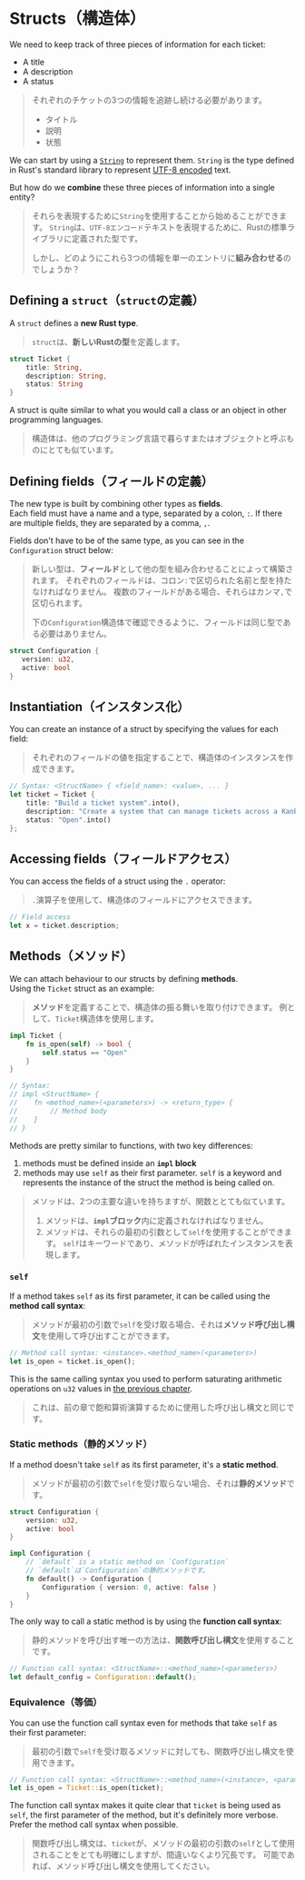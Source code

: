 # Structs（構造体）

We need to keep track of three pieces of information for each ticket:

- A title
- A description
- A status

> それぞれのチケットの3つの情報を追跡し続ける必要があります。
>
> - タイトル
> - 説明
> - 状態

We can start by using a [`String`](https://doc.rust-lang.org/std/string/struct.String.html)
to represent them. `String` is the type defined in Rust's standard library to represent
[UTF-8 encoded](https://en.wikipedia.org/wiki/UTF-8) text.

But how do we **combine** these three pieces of information into a single entity?

> それらを表現するために`String`を使用することから始めることができます。
> `String`は、`UTF-8エンコード`テキストを表現するために、Rustの標準ライブラリに定義された型です。
>
> しかし、どのようにこれら3つの情報を単一のエントリに**組み合わせる**のでしょうか？

## Defining a `struct`（`struct`の定義）

A `struct` defines a **new Rust type**.

> `struct`は、**新しいRustの型**を定義します。

```rust
struct Ticket {
    title: String,
    description: String,
    status: String
}
```

A struct is quite similar to what you would call a class or an object in other programming languages.

> 構造体は、他のプログラミング言語で暮らすまたはオブジェクトと呼ぶものにとても似ています。

## Defining fields（フィールドの定義）

The new type is built by combining other types as **fields**.\
Each field must have a name and a type, separated by a colon, `:`. If there are multiple fields, they are separated by a comma, `,`.

Fields don't have to be of the same type, as you can see in the `Configuration` struct below:

> 新しい型は、**フィールド**として他の型を組み合わせることによって構築されます。
> それぞれのフィールドは、コロン`:`で区切られた名前と型を持たなければなりません。
> 複数のフィールドがある場合、それらはカンマ`,`で区切られます。
>
> 下の`Configuration`構造体で確認できるように、フィールドは同じ型である必要はありません。

```rust
struct Configuration {
   version: u32,
   active: bool
}
```

## Instantiation（インスタンス化）

You can create an instance of a struct by specifying the values for each field:

> それぞれのフィールドの値を指定することで、構造体のインスタンスを作成できます。

```rust
// Syntax: <StructName> { <field_name>: <value>, ... }
let ticket = Ticket {
    title: "Build a ticket system".into(),
    description: "Create a system that can manage tickets across a Kanban board".into(),
    status: "Open".into()
};
```

## Accessing fields（フィールドアクセス）

You can access the fields of a struct using the `.` operator:

> `.`演算子を使用して、構造体のフィールドにアクセスできます。

```rust
// Field access
let x = ticket.description;
```

## Methods（メソッド）

We can attach behaviour to our structs by defining **methods**.\
Using the `Ticket` struct as an example:

> **メソッド**を定義することで、構造体の振る舞いを取り付けできます。
> 例として、`Ticket`構造体を使用します。

```rust
impl Ticket {
    fn is_open(self) -> bool {
        self.status == "Open"
    }
}

// Syntax:
// impl <StructName> {
//    fn <method_name>(<parameters>) -> <return_type> {
//        // Method body
//    }
// }
```

Methods are pretty similar to functions, with two key differences:

1. methods must be defined inside an **`impl` block**
2. methods may use `self` as their first parameter.
   `self` is a keyword and represents the instance of the struct the method is being called on.

> メソッドは、2つの主要な違いを持ちますが、関数ととても似ています。
>
> 1. メソッドは、**`impl`ブロック**内に定義されなければなりません。
> 2. メソッドは、それらの最初の引数として`self`を使用することができます。
>    `self`はキーワードであり、メソッドが呼ばれたインスタンスを表現します。

### `self`

If a method takes `self` as its first parameter, it can be called using the **method call syntax**:

> メソッドが最初の引数で`self`を受け取る場合、それは**メソッド呼び出し構文**を使用して呼び出すことができます。

```rust
// Method call syntax: <instance>.<method_name>(<parameters>)
let is_open = ticket.is_open();
```

This is the same calling syntax you used to perform saturating arithmetic operations on `u32` values
in [the previous chapter](../02_basic_calculator/09_saturating.md).

> これは、前の章で飽和算術演算するために使用した呼び出し構文と同じです。

### Static methods（静的メソッド）

If a method doesn't take `self` as its first parameter, it's a **static method**.

> メソッドが最初の引数で`self`を受け取らない場合、それは**静的メソッド**です。

```rust
struct Configuration {
    version: u32,
    active: bool
}

impl Configuration {
    // `default` is a static method on `Configuration`
    // `default`は`Configuration`の静的メソッドです。
    fn default() -> Configuration {
        Configuration { version: 0, active: false }
    }
}
```

The only way to call a static method is by using the **function call syntax**:

> 静的メソッドを呼び出す唯一の方法は、**関数呼び出し構文**を使用することです。

```rust
// Function call syntax: <StructName>::<method_name>(<parameters>)
let default_config = Configuration::default();
```

### Equivalence（等価）

You can use the function call syntax even for methods that take `self` as their first parameter:

> 最初の引数で`self`を受け取るメソッドに対しても、関数呼び出し構文を使用できます。

```rust
// Function call syntax: <StructName>::<method_name>(<instance>, <parameters>)
let is_open = Ticket::is_open(ticket);
```

The function call syntax makes it quite clear that `ticket` is being used as `self`, the first parameter of the method,
but it's definitely more verbose. Prefer the method call syntax when possible.

> 関数呼び出し構文は、`ticket`が、メソッドの最初の引数の`self`として使用されることをとても明確にしますが、間違いなくより冗長です。
> 可能であれば、メソッド呼び出し構文を使用してください。

